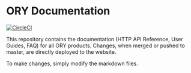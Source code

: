 # ORY Documentation

[![CircleCI](https://circleci.com/gh/ory/docs/tree/master.svg?style=shield)](https://circleci.com/gh/ory/docs/tree/master)

This repository contains the documentation (HTTP API Reference, User Guides, FAQ) for all ORY products. Changes, when merged or pushed to master, are directly deployed to the website.

To make changes, simply modify the markdown files.
